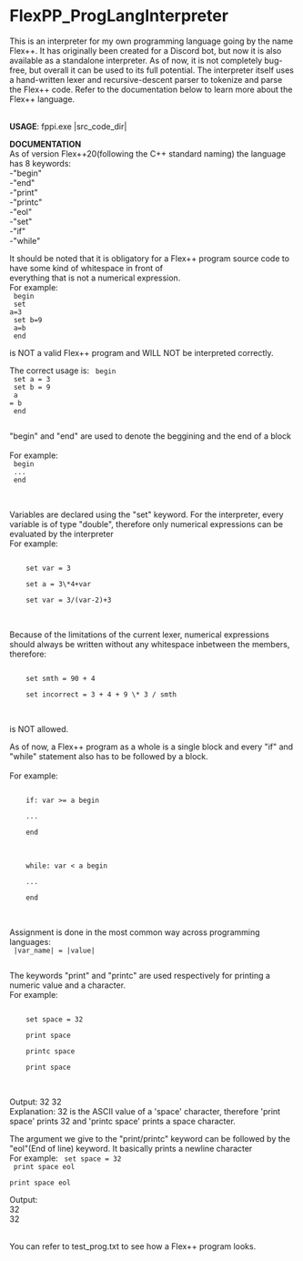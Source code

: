 # FlexPP_ProgLangInterpreter
This is an interpreter for my own programming language going by the name Flex++. It has originally been 
created for a Discord bot, but now it is also available as a standalone interpreter. As of now, it is not
completely bug-free, but overall it can be used to its full potential. The interpreter itself uses a hand-written
lexer and recursive-descent parser to tokenize and parse the Flex++ code. Refer to the documentation below to
learn more about the Flex++ language.<br><br>

**USAGE**: fppi.exe |src_code_dir|<br>

**DOCUMENTATION**<br>
As of version Flex++20(following the C++ standard naming) the language has 8 keywords:<br>
    -"begin"<br>
    -"end"<br>
    -"print"<br>
    -"printc"<br>
    -"eol"<br>
    -"set"<br>
    -"if"<br>
    -"while"<br>

It should be noted that it is obligatory for a Flex++ program source code to have some kind of whitespace in front of<br>
everything that is not a numerical expression.<br>
For example:<br>
<code>
    begin<br>
        set a=3<br>
        set b=9<br>
        a=b<br>
    end<br>
</code><br>
is NOT a valid Flex++ program and WILL NOT be interpreted correctly.<br>

The correct usage is:
<code>
    begin<br>
        set a = 3<br>
        set b = 9<br>
        a = b<br>
    end<br>
</code><br>

"begin" and "end" are used to denote the beggining and the end of a block<br><br>
For example:<br>
<code>
    begin<br>
    ...<br>
    end<br>
</code><br>

Variables are declared using the "set" keyword. For the interpreter, every variable is of type "double",
therefore only numerical expressions can be evaluated by the interpreter<br>
For example:<br>

<code>
    set var = 3<br>
    set a = 3\*4+var<br>
    set var = 3/(var-2)+3<br>
</code><br>

Because of the limitations of the current lexer, numerical expressions should always be written without any
whitespace inbetween the members, therefore:<br>

<code>
    set smth = 90 + 4<br>
    set incorrect = 3 + 4 + 9 \* 3 / smth<br>
</code><br>

is NOT allowed.<br>

As of now, a Flex++ program as a whole is a single block and every "if" and "while" statement
also has to be followed by a block.<br><br>
For example:<br>

<code>
    if: var >= a begin<br>
    ...<br>
    end<br>
</code><br>

<code>
    while: var < a begin<br>
    ...<br>
    end<br>
</code><br>

Assignment is done in the most common way across programming languages:<br>
<code>
    |var_name| = |value|<br>
</code><br>

The keywords "print" and "printc" are used respectively for printing a numeric value and a character.<br>
For example:<br>

<code>
    set space = 32<br>
    print space<br>
    printc space<br>
    print space<br>
</code><br>

Output: 32 32<br>
Explanation: 32 is the ASCII value of a 'space' character, therefore 'print space' prints 32 and 'printc space' prints a space character.<br>

The argument we give to the "print/printc" keyword can be followed by the "eol"(End of line) keyword. It basically prints a newline character<br>
For example:
<code>
    set space = 32<br>
    print space eol<br>
    print space eol<br>
</code><br>
Output:<br>
32<br>
32<br><br>

You can refer to test_prog.txt to see how a Flex++ program looks.<br>




